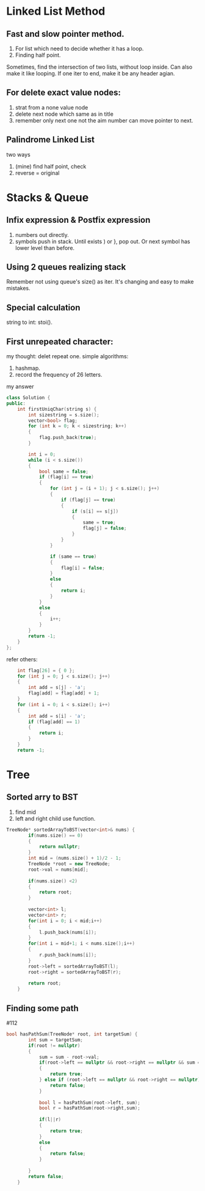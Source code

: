 Linked List Method
==

Fast and slow pointer method.
---
1. For list which need to decide whether it has a loop.
2. Finding half point.

Sometimes, find the intersection of two lists, without loop inside. Can also make it like looping. If one iter to end, make it be any header agian.

For delete exact value nodes:
---
1. strat from a none value node
2. delete next node which same as in title
3. remember only next one not the aim number can move pointer to next.

Palindrome Linked List
---
two ways
1. (mine) find half point, check
2. reverse = original

Stacks & Queue
==
Infix expression & Postfix expression
--
1. numbers out directly.
2. symbols push in stack. Until exists ) or }, pop out. Or next symbol has lower level than before.

Using 2 queues realizing stack
----
Remember not using queue's size() as iter. It's changing and easy to make mistakes.

Special calculation
---
string to int: stoi().

First unrepeated character:
---
my thought: delet repeat one.
simple algorithms:
1. hashmap.
2. record the frequency of 26 letters.

my answer
```cpp
class Solution {
public:
    int firstUniqChar(string s) {
        int sizestring = s.size();
        vector<bool> flag;
        for (int k = 0; k < sizestring; k++)
        {
            flag.push_back(true);
        }

        int i = 0;
        while (i < s.size())
        {
            bool same = false;
            if (flag[i] == true)
            {
                for (int j = (i + 1); j < s.size(); j++)
                {
                    if (flag[j] == true)
                    {
                        if (s[i] == s[j])
                        {
                            same = true;
                            flag[j] = false;
                        }
                    }
                }

                if (same == true)
                {
                    flag[i] = false;
                }
                else
                {
                    return i;
                }
            }
            else
            {
                i++;
            }
        }
        return -1;
    }
};
```
refer others:
```cpp
    int flag[26] = { 0 };
    for (int j = 0; j < s.size(); j++)
    {
        int add = s[j] - 'a';
        flag[add] = flag[add] + 1;
    }
    for (int i = 0; i < s.size(); i++)
    {
        int add = s[i] - 'a';
        if (flag[add] == 1)
        {
            return i;
        }
    }
    return -1;
```


Tree 
====

Sorted arry to BST
----
1. find mid
2. left and right child use function.

```cpp
TreeNode* sortedArrayToBST(vector<int>& nums) {
        if(nums.size() == 0)
        {
            return nullptr;
        }
        int mid = (nums.size() + 1)/2 - 1;
        TreeNode *root = new TreeNode;
        root->val = nums[mid];
        
        if(nums.size() <2)
        {
            return root;
        }
        
        vector<int> l;
        vector<int> r;
        for(int i = 0; i < mid;i++)
        {
            l.push_back(nums[i]);
        }
        for(int i = mid+1; i < nums.size();i++)
        {
            r.push_back(nums[i]);
        }
        root->left = sortedArrayToBST(l);
        root->right = sortedArrayToBST(r);
        
        return root;
    }
```



Finding some path
--
#112

```cpp
bool hasPathSum(TreeNode* root, int targetSum) {
        int sum = targetSum;
        if(root != nullptr)
        {
            sum = sum - root->val;
            if(root->left == nullptr && root->right == nullptr && sum == 0)
            {
                return true;
            } else if (root->left == nullptr && root->right == nullptr) {
                return false;
            }
            
            bool l = hasPathSum(root->left, sum);
            bool r = hasPathSum(root->right,sum);
            
            if(l||r)
            {
                return true;
            }
            else 
            {
                return false;
            }
            
        }
        return false;
    }
```
